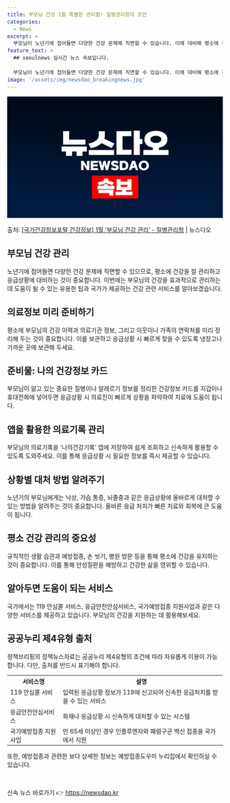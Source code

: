 ```yaml
---
title: 부모님 건강 1월 특별한 관리법! 질병관리청의 조언
categories:
  - News
excerpt: >
  부모님이 노년기에 접어들면 다양한 건강 문제에 직면할 수 있습니다. 이에 대비해 평소에 건강을 잘 관리하고 …
feature_text: >
  ## seoulnews 실시간 뉴스 속보입니다.

  부모님이 노년기에 접어들면 다양한 건강 문제에 직면할 수 있습니다. 이에 대비해 평소에 건강을 잘 관리하고 …
image: '/assets/img/newsdao_breakingnews.jpg'
---
```


![뉴스다오 속보](/assets/img/newsdao_breakingnews.jpg)

<p>출처: <a href="https://newsdao.kr/2962" rel="dofollow">[국가건강정보포털 건강정보] 1월 ‘부모님 건강 관리’ - 질병관리청</a> | 뉴스다오</p>

<h2 data-ke-size="size26">부모님 건강 관리</h2>
<p data-ke-size="size16">노년기에 접어들면 다양한 건강 문제에 직면할 수 있으므로, 평소에 건강을 잘 관리하고 응급상황에 대비하는 것이 중요합니다. 이번에는 부모님의 건강을 효과적으로 관리하는 데 도움이 될 수 있는 유용한 팁과 국가가 제공하는 건강 관련 서비스를 알아보겠습니다.</p>

<h2 data-ke-size="size24">의료정보 미리 준비하기</h2>
<p data-ke-size="size16">평소에 부모님의 건강 이력과 의료기관 정보, 그리고 이웃이나 가족의 연락처를 미리 정리해 두는 것이 중요합니다. 이를 보관하고 응급상황 시 빠르게 찾을 수 있도록 냉장고나 가까운 곳에 보관해 두세요.</p>

<h2 data-ke-size="size24">준비물: 나의 건강정보 카드</h2>
<p data-ke-size="size16">부모님이 앓고 있는 중요한 질병이나 알레르기 정보를 정리한 건강정보 카드를 지갑이나 휴대전화에 넣어두면 응급상황 시 의료진이 빠르게 상황을 파악하여 치료에 도움이 됩니다.</p>

<h2 data-ke-size="size24">앱을 활용한 의료기록 관리</h2>
<p data-ke-size="size16">부모님의 의료기록을 ‘나의건강기록’ 앱에 저장하여 쉽게 조회하고 신속하게 활용할 수 있도록 도와주세요. 이를 통해 응급상황 시 필요한 정보를 즉시 제공할 수 있습니다.</p>

<h2 data-ke-size="size24">상황별 대처 방법 알려주기</h2>
<p data-ke-size="size16">노년기의 부모님에게는 낙상, 가슴 통증, 뇌졸중과 같은 응급상황에 올바르게 대처할 수 있는 방법을 알려주는 것이 중요합니다. 올바른 응급 처치가 빠른 치료와 회복에 큰 도움이 됩니다.</p>

<h2 data-ke-size="size24">평소 건강 관리의 중요성</h2>
<p data-ke-size="size16">규칙적인 생활 습관과 예방접종, 손 씻기, 병원 방문 등을 통해 평소에 건강을 유지하는 것이 중요합니다. 이를 통해 만성질환을 예방하고 건강한 삶을 영위할 수 있습니다.</p>

<h2 data-ke-size="size24">알아두면 도움이 되는 서비스</h2>
<p data-ke-size="size16">국가에서는 119 안심콜 서비스, 응급안전안심서비스, 국가예방접종 지원사업과 같은 다양한 서비스를 제공하고 있습니다. 부모님의 건강을 지원하는 데 활용해보세요.</p>

<h2 data-ke-size="size24">공공누리 제4유형 출처</h2>
<p data-ke-size="size16">정책브리핑의 정책뉴스자료는 공공누리 제4유형의 조건에 따라 자유롭게 이용이 가능합니다. 다만, 출처를 반드시 표기해야 합니다.</p>

<table>
  <tr>
    <th>서비스명</th>
    <th>설명</th>
  </tr>
  <tr>
    <td>119 안심콜 서비스</td>
    <td>입력된 응급상황 정보가 119에 신고되어 신속한 응급처치를 받을 수 있는 서비스</td>
  </tr>
  <tr>
    <td>응급안전안심서비스</td>
    <td>화재나 응급상황 시 신속하게 대처할 수 있는 시스템</td>
  </tr>
  <tr>
    <td>국가예방접종 지원사업</td>
    <td>만 65세 이상인 경우 인플루엔자와 폐렴구균 백신 접종을 국가에서 지원</td>
  </tr>
</table>

<p data-ke-size="size16">또한, 예방접종과 관련한 보다 상세한 정보는 예방접종도우미 누리집에서 확인하실 수 있습니다.</p>
<p data-ke-size="size16">&nbsp;</p> 

신속 뉴스 바로가기 👉 <a href="https://newsdao.kr" rel="dofollow">https://newsdao.kr</a>


